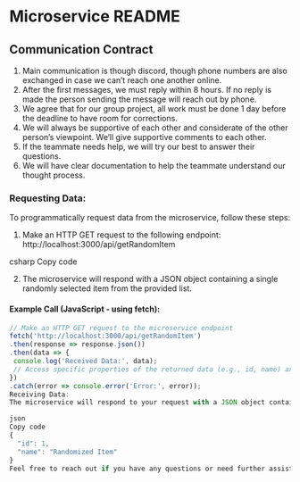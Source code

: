 # Microservice README

## Communication Contract

1. Main communication is though discord, though phone numbers are also exchanged in case we
can’t reach one another online.
2. After the first messages, we must reply within 8 hours. If no reply is made the person sending
the message will reach out by phone.
3. We agree that for our group project, all work must be done 1 day before the deadline to have
room for corrections.
4. We will always be supportive of each other and considerate of the other person’s viewpoint.
We’ll give supportive comments to each other.
5. If the teammate needs help, we will try our best to answer their questions.
6. We will have clear documentation to help the teammate understand our thought process.


### Requesting Data:

To programmatically request data from the microservice, follow these steps:

1. Make an HTTP GET request to the following endpoint:
http://localhost:3000/api/getRandomItem

csharp
Copy code

2. The microservice will respond with a JSON object containing a single randomly selected item from the provided list.

#### Example Call (JavaScript - using fetch):

```javascript
// Make an HTTP GET request to the microservice endpoint
fetch('http://localhost:3000/api/getRandomItem')
.then(response => response.json())
.then(data => {
 console.log('Received Data:', data);
 // Access specific properties of the returned data (e.g., id, name) and use them in your code.
})
.catch(error => console.error('Error:', error));
Receiving Data:
The microservice will respond to your request with a JSON object containing the randomly selected item. The structure of the response will be similar to the following:

json
Copy code
{
  "id": 1,
  "name": "Randomized Item"
}
Feel free to reach out if you have any questions or need further assistance.

